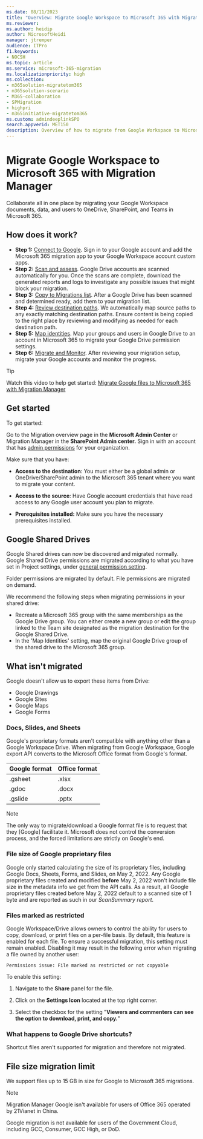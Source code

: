 ```yaml
---
ms.date: 08/11/2023
title: "Overview: Migrate Google Workspace to Microsoft 365 with Migration Manager"
ms.reviewer: 
ms.author: heidip
author: MicrosoftHeidi
manager: jtremper
audience: ITPro
f1.keywords:
- NOCSH
ms.topic: article
ms.service: microsoft-365-migration
ms.localizationpriority: high
ms.collection: 
- m365solution-migratetom365
- m365solution-scenario
- M365-collaboration
- SPMigration
- highpri
- m365initiative-migratetom365
ms.custom: admindeeplinkSPO
search.appverid: MET150
description: Overview of how to migrate from Google Workspace to Microsoft 365 with Migration Manager.
---
```


# Migrate Google Workspace to Microsoft 365 with Migration Manager

Collaborate all in one place by migrating your Google Workspace documents, data, and users to OneDrive, SharePoint, and Teams in Microsoft 365. 


## How does it work?

- **Step 1:** [Connect to Google](mm-google-step1-connect.md).   Sign in to your Google account and add the Microsoft 365 migration app to your Google Workspace account custom apps. 
- **Step 2:** [Scan and assess](mm-google-step2-scan-assess.md). Google Drive accounts are scanned automatically for you. Once the scans are complete, download the generated reports and logs to investigate any possible issues that might block your migration.
- **Step 3:** [Copy to Migrations list](mm-google-step3-copy-to-migrations.md). After a Google Drive has been scanned and determined ready, add them to your migration list.
- **Step 4:** [Review destination paths](mm-google-step4-review-destinations.md).  We automatically map source paths to any exactly matching destination paths. Ensure content is being copied to the right place by reviewing and modifying as needed for each destination path.
- **Step 5:** [Map identities](mm-google-step5-map-identities.md).   Map your groups and users in Google Drive to an account in Microsoft 365 to migrate your Google Drive permission settings.
- **Step 6:** [Migrate and Monitor](mm-google-step6-migrate-monitor.md). After reviewing your migration setup, migrate your Google accounts and monitor the progress.

>[!Tip]
>Watch this video to help get started:  [Migrate Google files to Microsoft 365 with Migration Manager](https://youtu.be/GZ4kTX31U-A)


## Get started

To get started:

Go to the Migration overview page in the **Microsoft Admin Center** or Migration Manager in the **SharePoint Admin center.** Sign in with an account that has [admin permissions](/sharepoint/sharepoint-admin-role) for your organization.

Make sure that you have:

- **Access to the destination**: You must either be a global admin or OneDrive/SharePoint admin to the Microsoft 365 tenant where you want to migrate your content. 

- **Access to the source**: Have Google account credentials that have read access to any Google user account you plan to migrate.

- **Prerequisites installed:** Make sure you have the necessary prerequisites installed.

## Google Shared Drives

Google Shared drives can now be discovered and migrated normally. Google Shared Drive permissions are migrated according to what you have set in Project settings, under [general permission setting](/sharepointmigration/mm-project-settings-permissions#migrate-permissions). 

Folder permissions are migrated by default. File permissions are migrated on demand. 

We recommend the following steps when migrating permissions in your shared drive:

- Recreate a Microsoft 365 group with the same memberships as the Google Drive group. You can either create a new group or edit the group linked to the Team site designated as the migration destination for the Google Shared Drive.
- In the 'Map Identities' setting, map the original Google Drive group of the shared drive to the Microsoft 365 group.


## What isn't migrated

Google doesn't allow us to export these items from Drive:

- Google Drawings
- Google Sites
- Google Maps
- Google Forms

### Docs, Slides, and Sheets

Google's proprietary formats aren't compatible with anything other than a Google Workspace Drive. When migrating from Google Workspace, Google export API converts to the Microsoft Office format from Google's format.

|Google format|Office format|
|:-----|:-----|
|.gsheet|.xlsx|
|.gdoc|.docx|
|.gslide|.pptx|


> [!Note]
> The only way to migrate/download a Google format file is to request that they [Google] facilitate it. Microsoft does not control the conversion process, and the forced limitations are strictly on Google's end.

### File size of Google proprietary files

Google only started calculating the size of its proprietary files, including Google Docs, Sheets, Forms, and Slides, on May 2, 2022. Any Google proprietary files created and modified **before** May 2, 2022 won't include file size in the metadata info we get from the API calls. As a result, all Google proprietary files created before May 2, 2022 default to a scanned size of 1 byte and are reported as such in our *ScanSummary report*.

### Files marked as restricted

Google Workspace/Drive allows owners to control the ability for users to copy, download, or print files on a per-file basis. By default, this feature is enabled for each file. To ensure a successful migration, this setting must remain enabled. Disabling it may result in the following error when migrating a file owned by another user:

`Permissions issue: File marked as restricted or not copyable`

To enable this setting:

1. Navigate to the **Share** panel for the file.

1. Click on the **Settings Icon** located at the top right corner.

1. Select the checkbox for the setting "**Viewers and commenters can see the option to download, print, and copy.**"

### What happens to Google Drive shortcuts?

Shortcut files aren't supported for migration and therefore not migrated.

## File size migration limit

We support files up to 15 GB in size for Google to Microsoft 365 migrations.


>[!NOTE]
>
>Migration Manager Google isn't available for users of Office 365 operated by 21Vianet in China.
>
>Google migration is not available for users of the Government Cloud, including GCC, Consumer, GCC High, or DoD.

